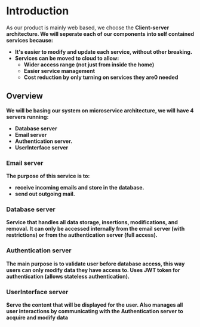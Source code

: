 # Introduction

As our product is mainly web based, we choose the <b>Client-server<b> architecture.
We will seperate each of our components into self contained services because:

* It's easier to modify and update each service, without other breaking.
* Services can be moved to cloud to allow:
  * Wider access range (not just from inside the home)
  * Easier service management
  * Cost reduction by only turning on services they are0 needed

## Overview

We will be basing our system on microservice architecture, we will have 4 servers running:

* Database server
* Email server
* Authentication server.
* UserInterface server

### Email server

The purpose of this service is to:

* receive incoming emails and store in the database.
* send out outgoing mail.

### Database server

Service that handles all data storage, insertions, modifications, and removal. It can only be accessed internally from the email server (with restrictions) or from the authentication server (full access).

### Authentication server

The main purpose is to validate user before database access, this way users can only modify data they have access to. Uses JWT token for authentication (allows stateless authentication).

### UserInterface server

Serve the content that will be displayed for the user. Also manages all user interactions by communicating with the Authentication server to acquire and modify data
